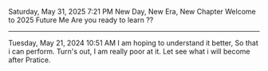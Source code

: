 Saturday, May 31, 2025 7:21 PM
New Day, New Era, New Chapter
Welcome to 2025
Future Me
Are you ready to learn ??


---
Tuesday, May 21, 2024 10:51 AM
I am hoping to understand it better, So that i can perform.
Turn's out, I am really poor at it.
Let see what i will become after Pratice.